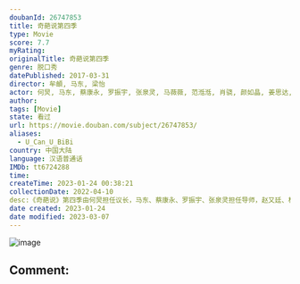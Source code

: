 ```yaml
---
doubanId: 26747853
title: 奇葩说第四季
type: Movie
score: 7.7
myRating: 
originalTitle: 奇葩说第四季
genre: 脱口秀
datePublished: 2017-03-31
director: 牟頔, 马东, 梁怡
actor: 何炅, 马东, 蔡康永, 罗振宇, 张泉灵, 马薇薇, 范湉湉, 肖骁, 颜如晶, 姜思达, 艾力, 邱晨, 大王, 黄执中, 陈咏开, 陈铭, 董婧, 欧阳超, 马剑越, 春夏, 臧鸿飞, 雷军, 刘楠, 郭珺, 刘罗兰（蹦蹦）, 傅首尔
author: 
tags: [Movie]
state: 看过
url: https://movie.douban.com/subject/26747853/
aliases:
  - U_Can_U_BiBi
country: 中国大陆
language: 汉语普通话
IMDb: tt6724288
time: 
createTime: 2023-01-24 00:38:21
collectionDate: 2022-04-10
desc:《奇葩说》第四季由何炅担任议长，马东、蔡康永、罗振宇、张泉灵担任导师，赵又廷、林志玲、徐静蕾、黄磊、小宋佳、苏有朋、陈可辛、春夏等都会大驾光临现场，与新老奇葩一起“开辩”！他们将在现场对时下最新兴、最...
date created: 2023-01-24
date modified: 2023-03-07
---
```


![image](p2452302366.jpg)

Comment:
---
